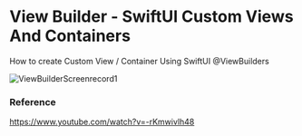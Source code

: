 # View Builder - SwiftUI Custom Views And Containers

How to create Custom View / Container Using SwiftUI @ViewBuilders

![ViewBuilderScreenrecord1](https://user-images.githubusercontent.com/3436468/104595351-722fd380-56ad-11eb-88ce-107e10dcf2e9.gif)

### Reference

https://www.youtube.com/watch?v=-rKmwivlh48
